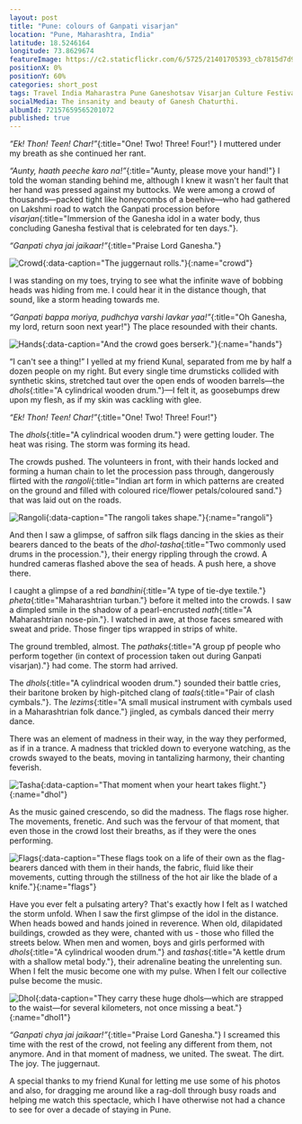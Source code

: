 ```yaml
---
layout: post
title: "Pune: colours of Ganpati visarjan"
location: "Pune, Maharashtra, India"
latitude: 18.5246164
longitude: 73.8629674
featureImage: https://c2.staticflickr.com/6/5725/21401705393_cb7815d7d9_b.jpg
positionX: 0%
positionY: 60%
categories: short_post
tags: Travel India Maharastra Pune Ganeshotsav Visarjan Culture Festivals
socialMedia: The insanity and beauty of Ganesh Chaturthi.
albumId: 72157659565201072
published: true
---
```

_“Ek! Thon! Teen! Char!”_{:title="One! Two! Three! Four!"} I muttered under my breath as she continued her rant.

_“Aunty, haath peeche karo na!”_{:title="Aunty, please move your hand!"} I told the woman standing behind me, although I knew it wasn't her fault that her hand was pressed against my buttocks. We were among a crowd of thousands—packed tight like honeycombs of a beehive—who had gathered on Lakshmi road to watch the Ganpati procession before _visarjan_{:title="Immersion of the Ganesha idol in a water body, thus concluding Ganesha festival that is celebrated for ten days."}.  

_“Ganpati chya jai jaikaar!”_{:title="Praise Lord Ganesha."}
 
![Crowd](https://c1.staticflickr.com/1/728/22022724795_ee64d94ecf_c.jpg){:data-caption="The juggernaut rolls."}{:name="crowd"}

I was standing on my toes, trying to see what the infinite wave of bobbing heads was hiding from me. I could hear it in the distance though, that sound, like a storm heading towards me.

_“Ganpati bappa moriya, pudhchya varshi lavkar yaa!”_{:title="Oh Ganesha, my lord, return soon next year!"} The place resounded with their chants.
 
![Hands](https://c2.staticflickr.com/6/5639/22032727471_d52fd02511_c.jpg){:data-caption="And the crowd goes berserk."}{:name="hands"}

“I can't see a thing!” I yelled at my friend Kunal, separated from me by half a dozen people on my right. But every single time drumsticks collided with synthetic skins, stretched taut over the open ends of wooden barrels—the _dhols_{:title="A cylindrical wooden drum."}—I felt it, as goosebumps drew upon my flesh, as if my skin was cackling with glee.  

_“Ek! Thon! Teen! Char!”_{:title="One! Two! Three! Four!"}

The _dhols_{:title="A cylindrical wooden drum."} were getting louder. The heat was rising. The storm was forming its head. 

The crowds pushed. The volunteers in front, with their hands locked and forming a human chain to let the procession pass through, dangerously flirted with the _rangoli_{:title="Indian art form in which patterns are created on the ground and filled with coloured rice/flower petals/coloured sand."} that was laid out on the roads.
 
![Rangoli](https://c2.staticflickr.com/6/5796/21834690210_2f5d10c7b7_c.jpg){:data-caption="The rangoli takes shape."}{:name="rangoli"}

And then I saw a glimpse, of saffron silk flags dancing in the skies as their bearers danced to the beats of the _dhol-tasha_{:title="Two commonly used drums in the procession."}, their energy rippling through the crowd. A hundred cameras flashed above the sea of heads. A push here, a shove there. 

I caught a glimpse of a red _bandhini_{:title="A type of tie-dye textile."} _pheta_{:title="Maharashtrian turban."} before it melted into the crowds. I saw a dimpled smile in the shadow of a pearl-encrusted _nath_{:title="A Maharashtrian nose-pin."}. I watched in awe, at those faces smeared with sweat and pride. Those finger tips wrapped in strips of white. 

The ground trembled, almost. The _pathaks_{:title="A group pf people who perform together (in context of procession taken out during Ganpati visarjan)."} had come. The storm had arrived.

The _dhols_{:title="A cylindrical wooden drum."} sounded their battle cries, their baritone broken by high-pitched clang of _taals_{:title="Pair of clash cymbals."}. The _lezims_{:title="A small musical instrument with cymbals used in a Maharashtrian folk dance."} jingled, as cymbals danced their merry dance.

There was an element of madness in their way, in the way they performed, as if in a trance. A madness that trickled down to everyone watching, as the crowds swayed to the beats, moving in tantalizing harmony, their chanting feverish.

![Tasha](https://c1.staticflickr.com/1/604/21401886003_a583321a0d_c.jpg){:data-caption="That moment when your heart takes flight."}{:name="dhol"}

As the music gained crescendo, so did the madness. The flags rose higher. The movements, frenetic. And such was the fervour of that moment, that even those in the crowd lost their breaths, as if they were the ones performing. 

![Flags](https://c2.staticflickr.com/6/5706/22022884995_60c2523413_c.jpg){:data-caption="These flags took on a life of their own as the flag-bearers danced with them in their hands, the fabric, fluid like their movements, cutting through the stillness of the hot air like the blade of a knife."}{:name="flags"}

Have you ever felt a pulsating artery? That's exactly how I felt as I watched the storm unfold. When I saw the first glimpse of the idol in the distance. When heads bowed and hands joined in reverence. When old, dilapidated buildings, crowded as they were, chanted with us - those who filled the streets below. When men and women, boys and girls performed with _dhols_{:title="A cylindrical wooden drum."} and _tashas_{:title="A kettle drum with a shallow metal body."}, their adrenaline beating the unrelenting sun. When I felt the music become one with my pulse. When I felt our collective pulse become the music.

![Dhol](https://c1.staticflickr.com/1/590/21401907013_551fefc27d_c.jpg){:data-caption="They carry these huge dhols—which are strapped to the waist—for several kilometers, not once missing a beat."}{:name="dhol1"}

_“Ganpati chya jai jaikaar!”_{:title="Praise Lord Ganesha."}  I screamed this time with the rest of the crowd, not feeling any different from them, not anymore. And in that moment of madness, we united. The sweat. The dirt. The joy. The juggernaut.

A special thanks to my friend Kunal for letting me use some of his photos and also, for dragging me around like a rag-doll through busy roads and helping me watch this spectacle, which I have otherwise not had a chance to see for over a decade of staying in Pune. 


